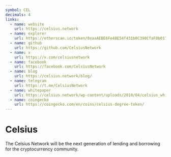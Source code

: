 ```yaml
---
symbol: CEL
decimals: 4
links:
  - name: website
    url: https://celsius.network
  - name: explorer
    url: https://etherscan.io/token/0xaaAEBE6Fe48E54f431b0C390CfaF0b017d09D42d
  - name: github
    url: https://github.com/CelsiusNetwork
  - name: x
    url: https://x.com/celsiusnetwork
  - name: facebook
    url: https://facebook.com/CelsiusNetwork
  - name: blog
    url: https://celsius.network/blog/
  - name: telegram
    url: https://t.me/CelsiusNetwork
  - name: whitepaper
    url: https://celsius.network/wp-content/uploads/2018/04/celsius_whitepaper-march21.pdf
  - name: coingecko
    url: https://coingecko.com/en/coins/celsius-degree-token/
---
```


# Celsius

The Celsius Network will be the next generation of lending and borrowing for the cryptocurrency community.
